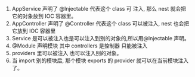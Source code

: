 1.  AppService 声明了 @Injectable 代表这个 class 可 注入, 那么 nest 就会把它的对象放到 IOC 容器里。
2.  AppController 声明了 @Controller 代表这个 class 可以被注入, nest 也会把它放到 IOC 容器里
3.  Service 是可以被注入也是可以注入到别的对象的,所以用@Injectable 声明。
4.  @Module 声明模块 其中 controllers 是控制器 只能被注入
5.  providers 里可以被注入 也可以注入别的对象。
6.  当 import 别的模块后, 那个模块 exports 的 provider 就可以在当前模块注入了。
